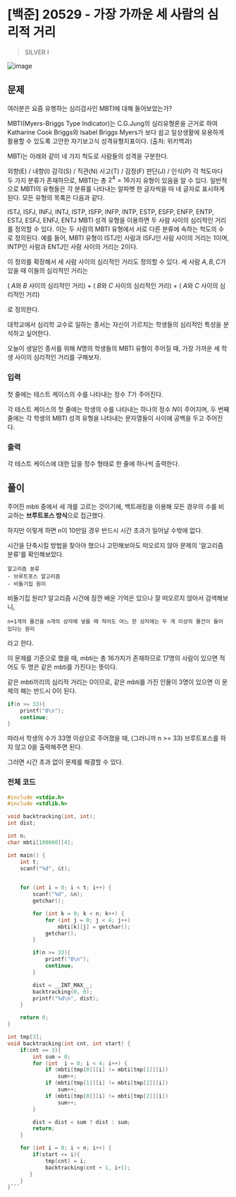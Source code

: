 # [백준] 20529 - 가장 가까운 세 사람의 심리적 거리

> SILVER I

![image](https://github.com/AtraFelis/Algorithm/assets/107051266/2c1bdb17-077f-403a-961d-708c2f9564b8)

## 문제

여러분은 요즘 유행하는 심리검사인 MBTI에 대해 들어보았는가?

MBTI(Myers-Briggs Type Indicator)는 C.G.Jung의 심리유형론을 근거로 하여 Katharine Cook Briggs와 Isabel Briggs Myers가 보다 쉽고 일상생활에 유용하게 활용할 수 있도록 고안한 자기보고식 성격유형지표이다. (출처: 위키백과)

MBTI는 아래와 같이 네 가지 척도로 사람들의 성격을 구분한다.

외향(E) / 내향(I)
감각(S) / 직관(N)
사고(T) / 감정(F)
판단(J) / 인식(P)
각 척도마다 두 가지 분류가 존재하므로, MBTI는 총 
$2^4 = 16$가지 유형이 있음을 알 수 있다. 일반적으로 MBTI의 유형들은 각 분류를 나타내는 알파벳 한 글자씩을 따 네 글자로 표시하게 된다. 모든 유형의 목록은 다음과 같다.

ISTJ, ISFJ, INFJ, INTJ, ISTP, ISFP, INFP, INTP, ESTP, ESFP, ENFP, ENTP, ESTJ, ESFJ, ENFJ, ENTJ
MBTI 성격 유형을 이용하면 두 사람 사이의 심리적인 거리를 정의할 수 있다. 이는 두 사람의 MBTI 유형에서 서로 다른 분류에 속하는 척도의 수로 정의된다. 예를 들어, MBTI 유형이 ISTJ인 사람과 ISFJ인 사람 사이의 거리는 1이며, INTP인 사람과 ENTJ인 사람 사이의 거리는 2이다.

이 정의를 확장해서 세 사람 사이의 심리적인 거리도 정의할 수 있다. 세 사람 
$A, B, C$가 있을 때 이들의 심리적인 거리는

(
$A$와 
$B$ 사이의 심리적인 거리) + (
$B$와 
$C$ 사이의 심리적인 거리) + (
$A$와 
$C$ 사이의 심리적인 거리)

로 정의한다.

대학교에서 심리학 교수로 일하는 종서는 자신이 가르치는 학생들의 심리적인 특성을 분석하고 싶어한다.

오늘이 생일인 종서를 위해 
$N$명의 학생들의 MBTI 유형이 주어질 때, 가장 가까운 세 학생 사이의 심리적인 거리를 구해보자.

### 입력

첫 줄에는 테스트 케이스의 수를 나타내는 정수 
$T$가 주어진다.

각 테스트 케이스의 첫 줄에는 학생의 수를 나타내는 하나의 정수 
$N$이 주어지며, 두 번째 줄에는 각 학생의 MBTI 성격 유형을 나타내는 문자열들이 사이에 공백을 두고 주어진다.

### 출력

각 테스트 케이스에 대한 답을 정수 형태로 한 줄에 하나씩 출력한다.

## 풀이

주어진 mbti 중에서 세 개를 고르는 것이기에, 백트래킹을 이용해 모든 경우의 수를 비교하는 **브루트포스 방식**으로 접근했다.

하지만 이렇게 하면 n이 10만일 경우 반드시 시간 초과가 일어날 수밖에 없다.

시간을 단축시킬 방법을 찾아야 했으나 고민해보아도 떠오르지 않아 문제의 '알고리즘 분류'를 확인해보았다.

```
알고리즘 분류
- 브루트포스 알고리즘
- 비둘기집 원리
```

비둘기집 원리? 알고리즘 시간에 잠깐 배운 기억은 있으나 잘 떠오르지 않아서 검색해보니,

```
n+1개의 물건을 n개의 상자에 넣을 때 적어도 어느 한 상자에는 두 개 이상의 물건이 들어 있다는 원리
```

라고 한다.

이 문제를 기준으로 했을 때, mbti는 총 16가지가 존재하므로 17명의 사람이 있으면 적어도 두 명은 같은 mbti를 가진다는 뜻이다.

같은 mbti끼리의 심리적 거리는 0이므로, 같은 mbti를 가진 인물이 3명이 있으면 이 문제의 해는 반드시 0이 된다.

```c
if(n >= 33){
    printf("0\n");
    continue;
}
```

따라서 학생의 수가 33명 이상으로 주어졌을 때, (그러니까 n >= 33) 브루트포스를 하지 않고 0을 출력해주면 된다.

그러면 시간 초과 없이 문제를 해결할 수 있다.


### 전체 코드

```C
#include <stdio.h>
#include <stdlib.h>

void backtracking(int, int);
int dist;

int n;
char mbti[100000][4];

int main() {
    int t;
    scanf("%d", &t);
    

    for (int i = 0; i < t; i++) {
        scanf("%d", &n);        
        getchar();

        for (int k = 0; k < n; k++) {
            for (int j = 0; j < 4; j++)
                mbti[k][j] = getchar();
            getchar();
        }

        if(n >= 33){
            printf("0\n");
            continue;
        }

        dist = __INT_MAX__;
        backtracking(0, 0);
        printf("%d\n", dist);
    }

    return 0;    
}

int tmp[3];
void backtracking(int cnt, int start) {
    if(cnt == 3){
        int sum = 0;
        for (int  i = 0; i < 4; i++) {
            if (mbti[tmp[0]][i] != mbti[tmp[1]][i])
                sum++;
            if (mbti[tmp[1]][i] != mbti[tmp[2]][i])
                sum++;
            if (mbti[tmp[0]][i] != mbti[tmp[2]][i])
                sum++;
        }        

        dist = dist < sum ? dist : sum;
        return;
    }

    for (int i = 0; i < n; i++) {
        if(start <= i){
            tmp[cnt] = i;
            backtracking(cnt + 1, i+1);
       }
    }
}```